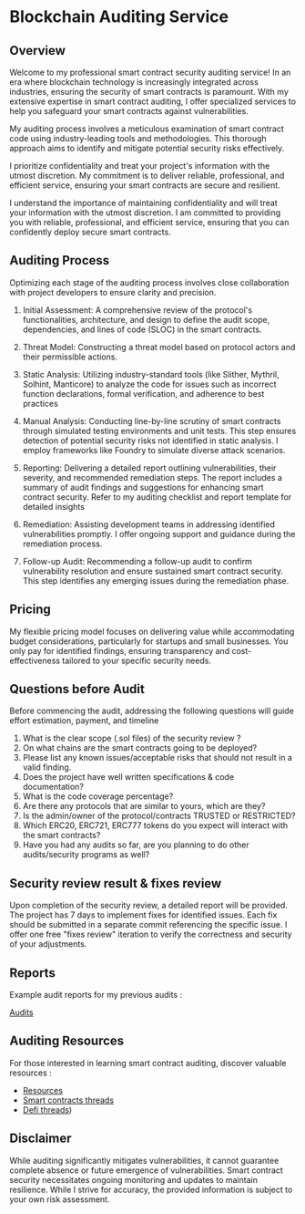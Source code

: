 # Blockchain Auditing Service

## Overview

Welcome to my professional smart contract security auditing service! In an era where blockchain technology is increasingly integrated across industries, ensuring the security of smart contracts is paramount. With my extensive expertise in smart contract auditing, I offer specialized services to help you safeguard your smart contracts against vulnerabilities.

My auditing process involves a meticulous examination of smart contract code using industry-leading tools and methodologies. This thorough approach aims to identify and mitigate potential security risks effectively.

I prioritize confidentiality and treat your project's information with the utmost discretion. My commitment is to deliver reliable, professional, and efficient service, ensuring your smart contracts are secure and resilient.

I understand the importance of maintaining confidentiality and will treat your information with the utmost discretion. I am committed to providing you with reliable, professional, and efficient service, ensuring that you can confidently deploy secure smart contracts.



## Auditing Process

Optimizing each stage of the auditing process involves close collaboration with project developers to ensure clarity and precision.

1. Initial Assessment: A comprehensive review of the protocol's functionalities, architecture, and design to define the audit scope, dependencies, and lines of code (SLOC) in the smart contracts.

2. Threat Model: Constructing a threat model based on protocol actors and their permissible actions.

3. Static Analysis: Utilizing industry-standard tools (like Slither, Mythril, Solhint, Manticore) to analyze the code for issues such as incorrect function declarations, formal verification, and adherence to best practices

4. Manual Analysis: Conducting line-by-line scrutiny of smart contracts through simulated testing environments and unit tests. This step ensures detection of potential security risks not identified in static analysis. I employ frameworks like Foundry to simulate diverse attack scenarios.

5. Reporting: Delivering a detailed report outlining vulnerabilities, their severity, and recommended remediation steps. The report includes a summary of audit findings and suggestions for enhancing smart contract security. Refer to my auditing checklist and report template for detailed insights

6. Remediation: Assisting development teams in addressing identified vulnerabilities promptly. I offer ongoing support and guidance during the remediation process.


7. Follow-up Audit: Recommending a follow-up audit to confirm vulnerability resolution and ensure sustained smart contract security. This step identifies any emerging issues during the remediation phase.

## Pricing

My flexible pricing model focuses on delivering value while accommodating budget considerations, particularly for startups and small businesses. You only pay for identified findings, ensuring transparency and cost-effectiveness tailored to your specific security needs.

## Questions before Audit

Before commencing the audit, addressing the following questions will guide effort estimation, payment, and timeline

1. What is the clear scope (.sol files) of the security review ?
2. On what chains are the smart contracts going to be deployed?
3. Please list any known issues/acceptable risks that should not result in a valid finding.
4. Does the project have well written specifications & code documentation?
5. What is the code coverage percentage?
6. Are there any protocols that are similar to yours, which are they?
7. Is the admin/owner of the protocol/contracts TRUSTED or RESTRICTED?
8. Which ERC20, ERC721, ERC777 tokens do you expect will interact with the smart contracts?
9. Have you had any audits so far, are you planning to do other audits/security programs as well?



## Security review result & fixes review

Upon completion of the security review, a detailed report will be provided. The project has 7 days to implement fixes for identified issues. Each fix should be submitted in a separate commit referencing the specific issue. I offer one free "fixes review" iteration to verify the correctness and security of your adjustments.

## Reports

Example audit reports for my previous audits : 

 [Audits](https://github.com/davarbla/audits) 

## Auditing Resources


For those interested in learning smart contract auditing, discover valuable resources :
 - [Resources](resources)
 - [Smart contracts threads]([](https://github.com/davarbla/smartContractsAttacks))
 - [Defi threads](https://github.com/davarbla/defiAttacks))



## Disclaimer

While auditing significantly mitigates vulnerabilities, it cannot guarantee complete absence or future emergence of vulnerabilities. Smart contract security necessitates ongoing monitoring and updates to maintain resilience. While I strive for accuracy, the provided information is subject to your own risk assessment.
